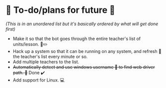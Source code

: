 🌈 To-do/plans for future 🚀
======

*(This is in an unordered list but it's basically ordered by what will get done first)*
* Make it so that the bot goes through the entire teacher's list of units/lesson. 📄✏️
* Hack up a system so that it can be running on any system, and refresh 🔄 the teacher's list every minute or so. 
* Add multiple teachers to the list.
* ~~Automatically detect and use windows username 👋 to find web driver path. 💾~~ Done ✔️
* Add support for Linux. 💻
